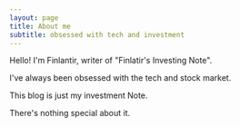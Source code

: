 ```yaml
---
layout: page
title: About me
subtitle: obsessed with tech and investment
---
```


Hello! 
I'm Finlantir, writer of "Finlatir's Investing Note".

I've always been obsessed with the tech and stock market.

This blog is just my investment Note.

There's nothing special about it.